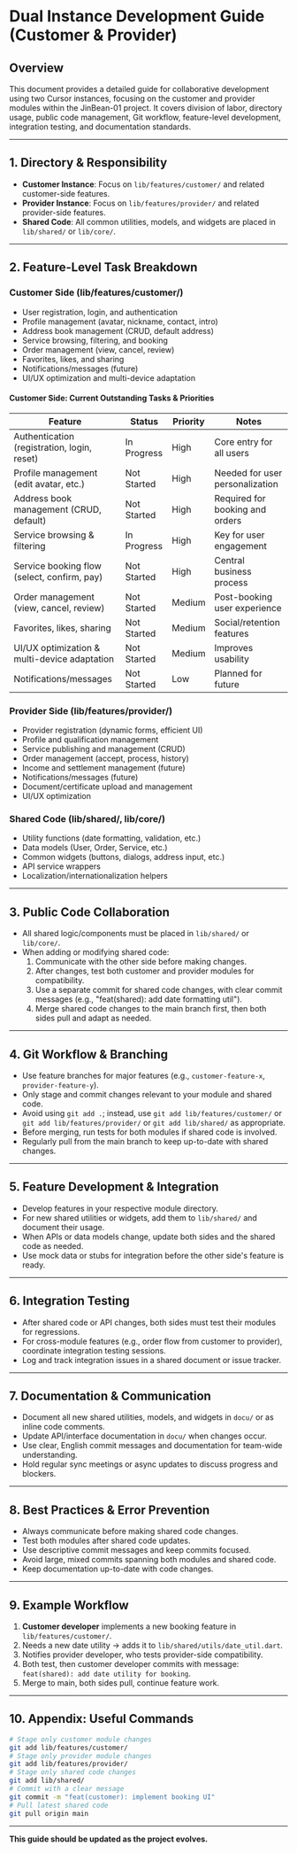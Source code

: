 # Dual Instance Development Guide (Customer & Provider)

## Overview
This document provides a detailed guide for collaborative development using two Cursor instances, focusing on the customer and provider modules within the JinBean-01 project. It covers division of labor, directory usage, public code management, Git workflow, feature-level development, integration testing, and documentation standards.

---

## 1. Directory & Responsibility

- **Customer Instance**: Focus on `lib/features/customer/` and related customer-side features.
- **Provider Instance**: Focus on `lib/features/provider/` and related provider-side features.
- **Shared Code**: All common utilities, models, and widgets are placed in `lib/shared/` or `lib/core/`.

---

## 2. Feature-Level Task Breakdown

### Customer Side (lib/features/customer/)
- User registration, login, and authentication
- Profile management (avatar, nickname, contact, intro)
- Address book management (CRUD, default address)
- Service browsing, filtering, and booking
- Order management (view, cancel, review)
- Favorites, likes, and sharing
- Notifications/messages (future)
- UI/UX optimization and multi-device adaptation

#### Customer Side: Current Outstanding Tasks & Priorities

| Feature                                    | Status         | Priority | Notes |
|--------------------------------------------|----------------|----------|-------|
| Authentication (registration, login, reset)| In Progress    | High     | Core entry for all users |
| Profile management (edit avatar, etc.)     | Not Started    | High     | Needed for user personalization |
| Address book management (CRUD, default)    | Not Started    | High     | Required for booking and orders |
| Service browsing & filtering               | In Progress    | High     | Key for user engagement |
| Service booking flow (select, confirm, pay)| Not Started    | High     | Central business process |
| Order management (view, cancel, review)    | Not Started    | Medium   | Post-booking user experience |
| Favorites, likes, sharing                  | Not Started    | Medium   | Social/retention features |
| UI/UX optimization & multi-device adaptation| Not Started   | Medium   | Improves usability |
| Notifications/messages                     | Not Started    | Low      | Planned for future |

### Provider Side (lib/features/provider/)
- Provider registration (dynamic forms, efficient UI)
- Profile and qualification management
- Service publishing and management (CRUD)
- Order management (accept, process, history)
- Income and settlement management (future)
- Notifications/messages (future)
- Document/certificate upload and management
- UI/UX optimization

### Shared Code (lib/shared/, lib/core/)
- Utility functions (date formatting, validation, etc.)
- Data models (User, Order, Service, etc.)
- Common widgets (buttons, dialogs, address input, etc.)
- API service wrappers
- Localization/internationalization helpers

---

## 3. Public Code Collaboration

- All shared logic/components must be placed in `lib/shared/` or `lib/core/`.
- When adding or modifying shared code:
  1. Communicate with the other side before making changes.
  2. After changes, test both customer and provider modules for compatibility.
  3. Use a separate commit for shared code changes, with clear commit messages (e.g., "feat(shared): add date formatting util").
  4. Merge shared code changes to the main branch first, then both sides pull and adapt as needed.

---

## 4. Git Workflow & Branching

- Use feature branches for major features (e.g., `customer-feature-x`, `provider-feature-y`).
- Only stage and commit changes relevant to your module and shared code.
- Avoid using `git add .`; instead, use `git add lib/features/customer/` or `git add lib/features/provider/` or `git add lib/shared/` as appropriate.
- Before merging, run tests for both modules if shared code is involved.
- Regularly pull from the main branch to keep up-to-date with shared changes.

---

## 5. Feature Development & Integration

- Develop features in your respective module directory.
- For new shared utilities or widgets, add them to `lib/shared/` and document their usage.
- When APIs or data models change, update both sides and the shared code as needed.
- Use mock data or stubs for integration before the other side's feature is ready.

---

## 6. Integration Testing

- After shared code or API changes, both sides must test their modules for regressions.
- For cross-module features (e.g., order flow from customer to provider), coordinate integration testing sessions.
- Log and track integration issues in a shared document or issue tracker.

---

## 7. Documentation & Communication

- Document all new shared utilities, models, and widgets in `docu/` or as inline code comments.
- Update API/interface documentation in `docu/` when changes occur.
- Use clear, English commit messages and documentation for team-wide understanding.
- Hold regular sync meetings or async updates to discuss progress and blockers.

---

## 8. Best Practices & Error Prevention

- Always communicate before making shared code changes.
- Test both modules after shared code updates.
- Use descriptive commit messages and keep commits focused.
- Avoid large, mixed commits spanning both modules and shared code.
- Keep documentation up-to-date with code changes.

---

## 9. Example Workflow

1. **Customer developer** implements a new booking feature in `lib/features/customer/`.
2. Needs a new date utility → adds it to `lib/shared/utils/date_util.dart`.
3. Notifies provider developer, who tests provider-side compatibility.
4. Both test, then customer developer commits with message: `feat(shared): add date utility for booking`.
5. Merge to main, both sides pull, continue feature work.

---

## 10. Appendix: Useful Commands

```bash
# Stage only customer module changes
git add lib/features/customer/
# Stage only provider module changes
git add lib/features/provider/
# Stage only shared code changes
git add lib/shared/
# Commit with a clear message
git commit -m "feat(customer): implement booking UI"
# Pull latest shared code
git pull origin main
```

---

**This guide should be updated as the project evolves.** 